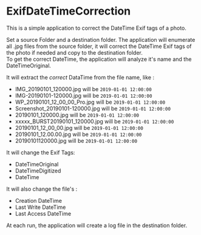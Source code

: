 # ExifDateTimeCorrection

This is a simple application to correct the DateTime Exif tags of a photo.  

Set a source Folder and a destination folder. The application will enumerate all .jpg files from the source folder, it will correct the DateTime Exif tags of the photo if needed and copy to the destination folder.  
To get the correct DateTime, the application will analyze it's name and the DateTimeOriginal.

It will extract the *correct* DataTime from the file name, like :
- IMG_20190101_120000.jpg will be `2019-01-01 12:00:00`
- IMG-20190101-120000.jpg will be `2019-01-01 12:00:00`
- WP_20190101_12_00_00_Pro.jpg will be `2019-01-01 12:00:00`
- Screenshot_20190101-120000.jpg will be `2019-01-01 12:00:00`
- 20190101_120000.jpg will be `2019-01-01 12:00:00`
- xxxxx_BURST20190101_120000.jpg will be `2019-01-01 12:00:00`
- 20190101_12_00_00.jpg will be `2019-01-01 12:00:00`
- 20190101_12.00.00.jpg will be `2019-01-01 12:00:00`
- 20190101120000.jpg will be `2019-01-01 12:00:00`

It will change the Exif Tags:
- DateTimeOriginal
- DateTimeDigitized
- DateTime

It will also change the file's :
- Creation DateTime
- Last Write DateTime
- Last Access DateTime

At each run, the application will create a log file in the destination folder.